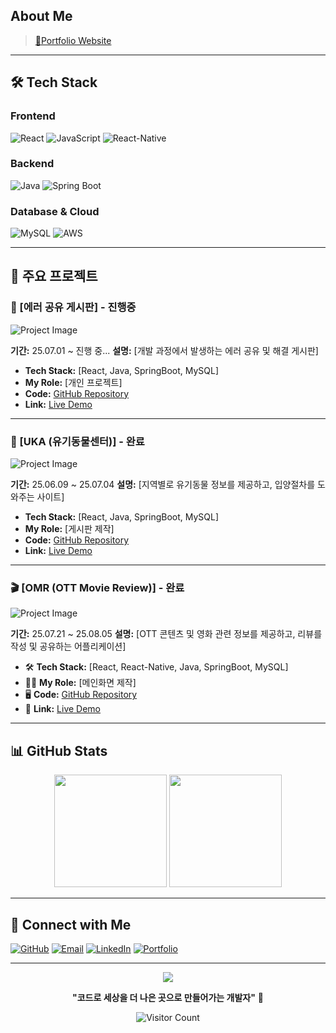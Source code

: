 ## About Me
> [🔗Portfolio Website](https://hms1218.github.io) 

---

## 🛠️ Tech Stack

### Frontend
![React](https://img.shields.io/badge/React-20232A?style=for-the-badge&logo=react&logoColor=61DAFB)
![JavaScript](https://img.shields.io/badge/JavaScript-F7DF1E?style=for-the-badge&logo=javascript&logoColor=black)
![React-Native](https://img.shields.io/badge/JavaScript-F7DF1E?style=for-the-badge&logo=javascript&logoColor=black)
<!-- 본인이 사용하는 기술 배지를 추가하세요 -->

### Backend
![Java](https://img.shields.io/badge/Java-ED8B00?style=for-the-badge&logo=openjdk&logoColor=white)
![Spring Boot](https://img.shields.io/badge/Spring_Boot-F2F4F9?style=for-the-badge&logo=spring-boot)
<!-- 본인이 사용하는 백엔드 기술을 추가하세요 -->

### Database & Cloud
![MySQL](https://img.shields.io/badge/MySQL-00000F?style=for-the-badge&logo=mysql&logoColor=white)
![AWS](https://img.shields.io/badge/AWS-232F3E?style=for-the-badge&logo=amazon-aws&logoColor=white)
<!-- 본인이 사용하는 DB/클라우드 기술을 추가하세요 -->

---

## 📁 주요 프로젝트

### 🐛 [에러 공유 게시판] - 진행중
![Project Image](https://via.placeholder.com/800x300/4CAF50/FFFFFF?text=Project+Screenshot)

**기간:** 25.07.01 ~ 진행 중...
**설명:** [개발 과정에서 발생하는 에러 공유 및 해결 게시판]

- **Tech Stack:** [React, Java, SpringBoot, MySQL]
- **My Role:** [개인 프로젝트]
- **Code:** [GitHub Repository](https://github.com/hms1218/Project1)
- **Link:** [Live Demo](http://project-bucbucket.s3-website.ap-northeast-2.amazonaws.com/)

---

### 🐾 [UKA (유기동물센터)] - 완료
![Project Image](https://via.placeholder.com/800x300/2196F3/FFFFFF?text=Project+Screenshot)

**기간:** 25.06.09 ~ 25.07.04
**설명:** [지역별로 유기동물 정보를 제공하고, 입양절차를 도와주는 사이트]

- **Tech Stack:** [React, Java, SpringBoot, MySQL]
- **My Role:** [게시판 제작]
- **Code:** [GitHub Repository](https://github.com/hms1218/TeamProject-UKA)
- **Link:** [Live Demo](http://teamproject-uka.s3-website.ap-northeast-2.amazonaws.com/)

---

### 🎬 [OMR (OTT Movie Review)] - 완료
![Project Image](https://via.placeholder.com/800x300/2196F3/FFFFFF?text=Project+Screenshot)

**기간:** 25.07.21 ~ 25.08.05
**설명:** [OTT 콘텐츠 및 영화 관련 정보를 제공하고, 리뷰를 작성 및 공유하는 어플리케이션]

- 🛠️ **Tech Stack:** [React, React-Native, Java, SpringBoot, MySQL]
- 👨‍💻 **My Role:** [메인화면 제작]
- 🖥️ **Code:** [GitHub Repository](https://github.com/hms1218/TeamProject-OMR)
- 🔗 **Link:** [Live Demo]()

---

<!-- 프로젝트를 더 추가하고 싶으시면 위 형식을 복사해서 사용하세요 -->

## 📊 GitHub Stats

<div align="center">
  <img height="180em" src="https://github-readme-stats.vercel.app/api?username=YourUsername&show_icons=true&theme=react&include_all_commits=true&count_private=true"/>
  <img height="180em" src="https://github-readme-stats.vercel.app/api/top-langs/?username=YourUsername&layout=compact&langs_count=7&theme=react"/>
</div>

---

## 🔗 Connect with Me

[![GitHub](https://img.shields.io/badge/GitHub-100000?style=for-the-badge&logo=github&logoColor=white)](https://github.com/YourUsername)
[![Email](https://img.shields.io/badge/Email-D14836?style=for-the-badge&logo=gmail&logoColor=white)](mailto:your.email@example.com)
[![LinkedIn](https://img.shields.io/badge/LinkedIn-0077B5?style=for-the-badge&logo=linkedin&logoColor=white)](https://linkedin.com/in/yourprofile)
[![Portfolio](https://img.shields.io/badge/Portfolio-FF5722?style=for-the-badge&logo=firefox&logoColor=white)](https://your-portfolio.com)

---

<div align="center">
  <img src="https://capsule-render.vercel.app/api?type=waving&color=gradient&height=60&section=footer"/>
  
  **"코드로 세상을 더 나은 곳으로 만들어가는 개발자"** 💫
  
  ![Visitor Count](https://profile-counter.glitch.me/YourUsername/count.svg)
</div>
